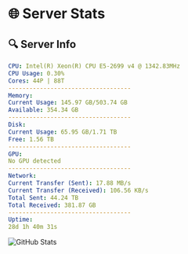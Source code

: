 # 🌐 Server Stats
## 🔍 Server Info
```yaml
CPU: Intel(R) Xeon(R) CPU E5-2699 v4 @ 1342.83MHz
CPU Usage: 0.30%
Cores: 44P | 88T
-----------------------------------
Memory:
Current Usage: 145.97 GB/503.74 GB
Available: 354.34 GB
-----------------------------------
Disk:
Current Usage: 65.95 GB/1.71 TB
Free: 1.56 TB
-----------------------------------
GPU:
No GPU detected
-----------------------------------
Network:
Current Transfer (Sent): 17.88 MB/s
Current Transfer (Received): 106.56 KB/s
Total Sent: 44.24 TB
Total Received: 381.87 GB
-----------------------------------
Uptime:
28d 1h 40m 31s
```
![GitHub Stats](https://img.shields.io/badge/Updated-2025-04-04_23:03:20-blue)